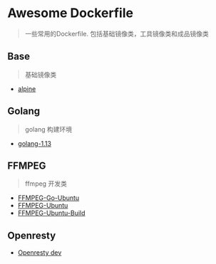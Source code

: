 # Awesome Dockerfile
> 一些常用的Dockerfile. 包括基础镜像类，工具镜像类和成品镜像类

## Base
> 基础镜像类
* [alpine](alpine.md)

## Golang
> golang 构建环境
* [golang-1.13](golang-1.13.md)

## FFMPEG
> ffmpeg 开发类
* [FFMPEG-Go-Ubuntu](ffmpeg-go-ubuntu.md)
* [FFMPEG-Ubuntu](ffmpeg-ubuntu.md)
* [FFMPEG-Ubuntu-Build](ffmpeg-ubuntu-build.md)

## Openresty

* [Openresty dev](openresty/dev.md)